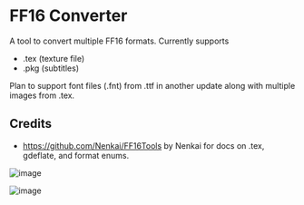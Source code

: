 # FF16 Converter
A tool to convert multiple FF16 formats. Currently supports
- .tex (texture file)
- .pkg (subtitles)

Plan to support font files (.fnt) from .ttf in another update along with multiple images from .tex.

## Credits
- https://github.com/Nenkai/FF16Tools by Nenkai for docs on .tex, gdeflate, and format enums.

![image](https://github.com/user-attachments/assets/c0083733-c495-4ee4-bb60-3895b23ffaf8)

![image](https://github.com/user-attachments/assets/862dba69-32e2-4e33-b81a-4bd742355887)
